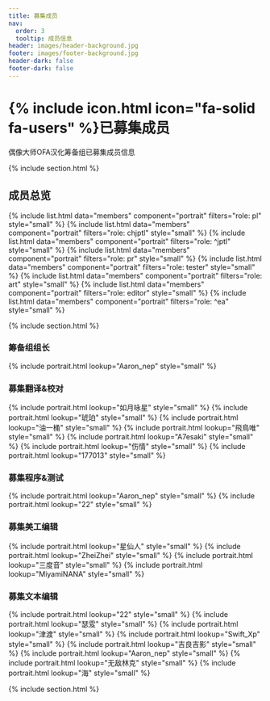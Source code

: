 ```yaml
---
title: 募集成员
nav:
  order: 3
  tooltip: 成员信息
header: images/header-background.jpg
footer: images/footer-background.jpg
header-dark: false
footer-dark: false
---
```


# {% include icon.html icon="fa-solid fa-users" %}已募集成员

偶像大师OFA汉化筹备组已募集成员信息

{% include section.html %}
## 成员总览
<div class="portrait-wrapper-alignleft">
{% include list.html data="members" component="portrait" filters="role: pl" style="small"  %}
{% include list.html data="members" component="portrait" filters="role: chjptl" style="small" %}
{% include list.html data="members" component="portrait" filters="role: ^jptl" style="small" %}
{% include list.html data="members" component="portrait" filters="role: pr" style="small" %}
{% include list.html data="members" component="portrait" filters="role: tester" style="small" %}
{% include list.html data="members" component="portrait" filters="role: art" style="small" %}
{% include list.html data="members" component="portrait" filters="role: editor" style="small" %}
{% include list.html data="members" component="portrait" filters="role: ^ea" style="small" %}
</div>

{% include section.html %}
### 筹备组组长

{% include portrait.html lookup="Aaron_nep" style="small" %}

### 募集翻译&校对

{% include portrait.html lookup="如月咏星" style="small" %}
{% include portrait.html lookup="琥珀" style="small" %}
{% include portrait.html lookup="油一桶" style="small" %}
{% include portrait.html lookup="飛鳥唯" style="small" %}
{% include portrait.html lookup="A7esaki" style="small" %}
{% include portrait.html lookup="伤情" style="small" %}
{% include portrait.html lookup="177013" style="small" %}

### 募集程序&测试

{% include portrait.html lookup="Aaron_nep" style="small" %}
{% include portrait.html lookup="22" style="small" %}

### 募集美工编辑

{% include portrait.html lookup="星仙人" style="small" %}
{% include portrait.html lookup="ZheiZhei" style="small" %}
{% include portrait.html lookup="三度音" style="small" %}
{% include portrait.html lookup="MiyamiNANA" style="small" %}

### 募集文本编辑

{% include portrait.html lookup="22" style="small" %}
{% include portrait.html lookup="瑟雭" style="small" %}
{% include portrait.html lookup="津渡" style="small" %}
{% include portrait.html lookup="Swift_Xp" style="small" %}
{% include portrait.html lookup="吉良吉影" style="small" %}
{% include portrait.html lookup="Aaron_nep" style="small" %}
{% include portrait.html lookup="无敌林克" style="small" %}
{% include portrait.html lookup="海" style="small" %}

{% include section.html %}